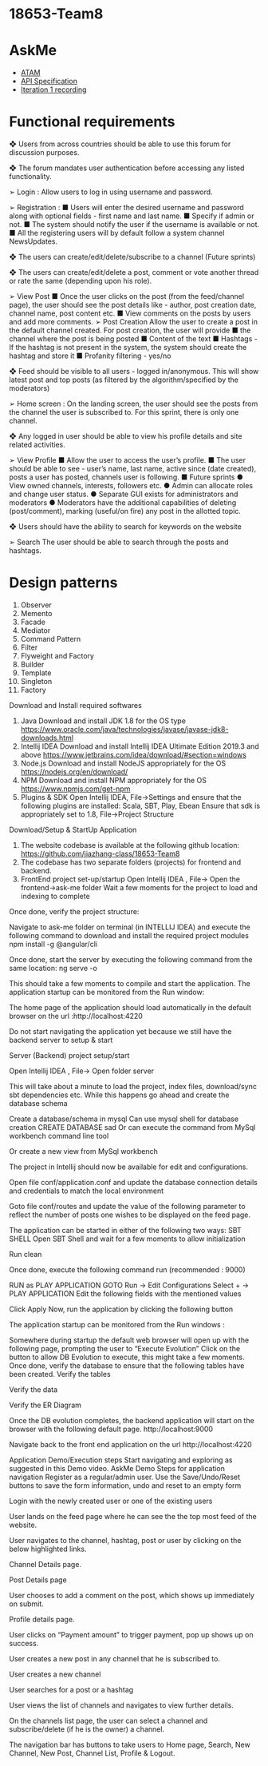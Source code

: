 # 18653-Team8
# AskMe
* [ATAM](https://drive.google.com/open?id=1DBdHQdeko5G_63ZAR2x4Ot52fxxOgNLxWEsyBYzU8Ng)
* [API Specification](https://drive.google.com/open?id=1pTtn7knjzpbAbVUFs--CvBJJm4JUCDqP)
* [Iteration 1 recording](https://drive.google.com/open?id=1SQxIeoqaEXmk3kdzDr2isTb-6oJv4YQk)
# Functional requirements

❖	Users from across countries should be able to use this forum for discussion purposes.

❖	The forum mandates user authentication before accessing any listed functionality.

  ➢	Login : 
      Allow users to log in using username and password.
      
  ➢	Registration : 
    ■	Users will enter the desired username and password along with optional fields - first name and last name. 
    ■	Specify if admin or not. 
    ■	The system should notify the user if the username is available or not. 
    ■	All the registering users will by default follow a system channel NewsUpdates.
    
❖	The users can create/edit/delete/subscribe to a channel (Future sprints)
  
❖	The users can create/edit/delete a post, comment or vote another thread or rate the same (depending upon his role).
  
  ➢	View Post
    ■	Once the user clicks on the post (from the feed/channel page), the user should see the post details like - author, post creation    date, channel name, post content etc.
    ■	View comments on the posts by users and add more comments.
  ➢	Post Creation
    Allow the user to create a post in the default channel created. 
    For post creation, the user will provide 
    ■	the channel where the post is being posted
    ■	Content of the text
    ■	Hashtags - If the hashtag is not present in the system, the system should create the hashtag and store it
    ■	Profanity filtering - yes/no
    
❖	Feed should be visible to all users - logged in/anonymous. This will show latest post and top posts (as filtered by the algorithm/specified by the moderators)

  ➢	Home screen : 
  On the landing screen, the user should see the posts from the channel the user is subscribed to. For this sprint, there is only one channel. 
  
❖	Any logged in user should be able to view his profile details and site related activities.

  ➢	View Profile
    ■	Allow the user to access the user’s profile. 
    ■	The user should be able to see - user’s name, last name, active since (date created), posts a user has posted, channels user is   following.
    ■	Future sprints 
      ●	View owned channels, interests, followers etc.
      ●	Admin can allocate roles and change user status.
      ●	Separate GUI exists for administrators and moderators
      ●	Moderators have the additional capabilities of deleting (post/comment), marking (useful/on fire) any post in the allotted topic. 

❖	Users should have the ability to search for keywords on the website

  ➢	Search
      The user should be able to search through the posts and hashtags.
      
# Design patterns
1.	Observer
2.	Memento
3.	Facade
4.	Mediator
5.	Command Pattern
6.	Filter
7.	Flyweight and Factory
8.	Builder
9.	Template
10.	Singleton
11.	Factory

Download and Install required softwares
1. Java
  Download and install JDK 1.8 for the OS type
  https://www.oracle.com/java/technologies/javase/javase-jdk8-downloads.html
2. Intellij IDEA
  Download and install Intellij IDEA Ultimate Edition 2019.3 and above
  https://www.jetbrains.com/idea/download/#section=windows
3. Node.js
  Download and install NodeJS appropriately for the OS
  https://nodejs.org/en/download/
4. NPM
  Download and install NPM appropriately for the OS
  https://www.npmjs.com/get-npm
5. Plugins & SDK 
  Open Intellij IDEA, File->Settings and ensure that the following plugins are installed:
  Scala, SBT, Play, Ebean
  Ensure that sdk is appropriately set to 1.8, File->Project Structure


Download/Setup & StartUp Application
1. The website codebase is available at the following github location:
  https://github.com/jiazhang-class/18653-Team8
2. The codebase has two separate folders (projects) for frontend and backend.
3. FrontEnd project set-up/startup
    Open Intellij IDEA , File-> Open the frontend->ask-me folder
    Wait a few moments for the project to load and indexing to complete


Once done, verify the project structure:

Navigate to ask-me folder on terminal (in INTELLIJ IDEA) and execute the following command to download and install the required project modules
npm install -g @angular/cli

Once done, start the server by executing the following command from the same location:
ng serve -o

This should take a few moments to compile and start the application. 
The application startup can be monitored from the Run window:

The home page of the application should load automatically in the default browser on the url :http://localhost:4220

Do not start navigating the application yet because we still have the backend server to setup & start

Server (Backend) project setup/start

Open Intellij IDEA , File-> Open folder server

This will take about a minute to load the project, index files, download/sync sbt dependencies etc. While this happens go ahead and create the database schema




		
Create a database/schema in mysql
Can use mysql shell for database creation
CREATE DATABASE sad
Or can execute the command from MySql workbench command line tool

Or create a new view from MySql workbench


The project in Intellij should now be available for edit and configurations.

Open file conf/application.conf and update the database connection details and credentials to match the local environment

Goto file conf/routes and update the value of the following parameter to reflect the number of posts one wishes to be displayed on the feed page.

The application can be started in either of the following two ways:
SBT SHELL 
Open SBT Shell and wait for a few moments to allow initialization

Run clean

Once done, execute the following command
run <desired-port> (recommended : 9000)

RUN as PLAY APPLICATION
GOTO Run -> Edit Configurations
Select + -> PLAY APPLICATION
Edit the following fields with the mentioned values

Click Apply
Now, run the application by clicking the following button
                                    
The application startup can be monitored from the Run windows :

Somewhere during startup the default web browser will open up with the following page, prompting the user to “Execute Evolution”
Click on the button to allow DB Evolution to execute, this might take a few moments.
Once done, verify the database to ensure that the following tables have been created.
Verify the tables

Verify the data

Verify the ER Diagram

Once the DB evolution completes, the backend application will start on the browser with the following default page.
http://localhost:9000

Navigate back to the front end application on the url
http://localhost:4220
                       
Application Demo/Execution steps
Start navigating and exploring as suggested in this Demo video.
AskMe Demo
Steps for application navigation
Register as a regular/admin user. Use the Save/Undo/Reset buttons to save the form information, undo and reset to an empty form

Login with the newly created user or one of the existing users

User lands on the feed page where he can see the the top most feed of the website.

User navigates to the channel, hashtag, post or user by clicking on the below highlighted links.

Channel Details page.

Post Details page

User chooses to add a comment on the post, which shows up immediately on submit.

Profile details page.

User clicks on “Payment amount” to trigger payment, pop up shows up on success.

User creates a new post in any channel that he is subscribed to.

User creates a new channel

User searches for a post or a hashtag

User views the list of channels and navigates to view further details.

On the channels list page, the user can select a channel and subscribe/delete (if he is the owner) a channel.


The navigation bar has buttons to take users to Home page, Search, New Channel, New Post, Channel List, Profile & Logout.

 
